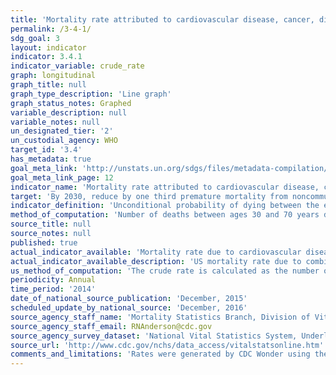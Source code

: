 ```yaml
---
title: 'Mortality rate attributed to cardiovascular disease, cancer, diabetes or chronic respiratory disease'
permalink: /3-4-1/
sdg_goal: 3
layout: indicator
indicator: 3.4.1
indicator_variable: crude_rate
graph: longitudinal
graph_title: null
graph_type_description: 'Line graph'
graph_status_notes: Graphed
variable_description: null
variable_notes: null
un_designated_tier: '2'
un_custodial_agency: WHO
target_id: '3.4'
has_metadata: true
goal_meta_link: 'http://unstats.un.org/sdgs/files/metadata-compilation/Metadata-Goal-3.pdf'
goal_meta_link_page: 12
indicator_name: 'Mortality rate attributed to cardiovascular disease, cancer, diabetes or chronic respiratory disease'
target: 'By 2030, reduce by one third premature mortality from noncommunicable diseases through prevention and treatment and promote mental health and well-being.'
indicator_definition: 'Unconditional probability of dying between the exact ages of 30 and 70 years from cardiovascular diseases, cancer, diabetes or chronic respiratory diseases.'
method_of_computation: 'Number of deaths between ages 30 and 70 years due to the four causes / Number of years of exposure. Method of measurement Deaths from these four causes will be based on the following ICD codes: 100-I99, COO-C97, E10-E14 and J30-J98. Method of estimation Modelling, using multiple inputs, is often used if no complete and accurate data are available. Age standardization is done for comparability over time and between populations.'
source_title: null
source_notes: null
published: true
actual_indicator_available: 'Mortality rate due to cardiovascular disease, malignant neoplasms, diabetes and chronic lower respiratory disease'
actual_indicator_available_description: 'US mortality rate due to combined causes of death related to malignant neoplasms, diabetes mellitus, major cardiovascualar diseases and chronic lower respiratory diseases.  Crude and age-adjusted rates are both available.'
us_method_of_computation: 'The crude rate is calculated as the number of deaths due to combined causes as identified by ICD-10 codes C00-C97 (malignant neoplasms), E10-E14 (diabetes mellitus), I00-I78 (major cardiovascular disease) and J40-J47 (chronic lower respiratory diseases) divided by by the US population.  Rates are age-adjusted using the direct method of applying age-specific death rates to the U.S. standard population distribution. See http://wonder.cdc.gov/wonder/help/ucd.html#Age-Adjusted Rates for more detail.'
periodicity: Annual
time_period: '2014'
date_of_national_source_publication: 'December, 2015'
scheduled_update_by_national_source: 'December, 2016'
source_agency_staff_name: 'Mortality Statistics Branch, Division of Vital Statistics, National Center for Health Statistics'
source_agency_staff_email: RNAnderson@cdc.gov
source_agency_survey_dataset: 'National Vital Statistics System, Underlying Cause of Death data file'
source_url: 'http://www.cdc.gov/nchs/data_access/vitalstatsonline.htm'
comments_and_limitations: 'Rates were generated by CDC Wonder using the Underlying Cause of Death mortality files. Rates were selected based on the ICD-10 113 Cause of Death listing.'
---
```

